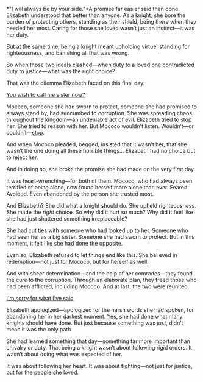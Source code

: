 <!-- title: Keeping My Promise -->

*"I will always be by your side."*A promise far easier said than done.
Elizabeth understood that better than anyone. As a knight, she bore the burden of protecting others, standing as their shield, being there when they needed her most. Caring for those she loved wasn’t just an instinct—it was her duty.


But at the same time, being a knight meant upholding virtue, standing for righteousness, and banishing all that was wrong.

So when those two ideals clashed—when duty to a loved one contradicted duty to justice—what was the right choice?

That was the dilemma Elizabeth faced on this final day.

[You wish to call me sister now?](#embed:https://www.youtube.com/live/_urPfTQnLes?feature=shared\&t=10236)

Mococo, someone she had sworn to protect, someone she had promised to always stand by, had succumbed to corruption. She was spreading chaos throughout the kingdom—an undeniable act of evil. Elizabeth tried to stop her. She tried to reason with her. But Mococo wouldn't listen. Wouldn’t—or couldn’t—[stop](https://www.youtube.com/live/_urPfTQnLes?feature=shared\&t=10033).

And when Mococo pleaded, begged, insisted that it wasn’t her, that she wasn’t the one doing all these horrible things… Elizabeth had no choice but to reject her.

And in doing so, she broke the promise she had made on the very first day.

It was heart-wrenching—for both of them. Mococo, who had always been terrified of being alone, now found herself more alone than ever. Feared. Avoided. Even abandoned by the person she trusted most.

And Elizabeth? She did what a knight should do. She upheld righteousness. She made the *right* choice. So why did it hurt so much? Why did it feel like she had just shattered something irreplaceable?

She had cut ties with someone who had looked up to her. Someone who had seen her as a big sister. Someone she had sworn to protect. But in this moment, it felt like she had done the opposite.

Even so, Elizabeth refused to let things end like this. She believed in redemption—not just for Mococo, but for herself as well.

And with sheer determination—and the help of her comrades—they found the cure to the corruption. Through an elaborate plan, they freed those who had been afflicted, including Mococo. And at last, the two were reunited.

[I'm sorry for what I've said](#embed:https://www.youtube.com/live/_urPfTQnLes?feature=shared\&t=12661)

Elizabeth apologized—apologized for the harsh words she had spoken, for abandoning her in her darkest moment. Yes, she had done what many knights should have done. But just because something was *just*, didn’t mean it was the only path.

She had learned something that day—something far more important than chivalry or duty. That being a knight wasn’t about following rigid orders. It wasn’t about doing what was expected of her.

It was about following her heart. It was about fighting—not just for justice, but for the people she loved.
